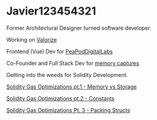 # Javier123454321

Former Architectural Designer turned software developer.

Working on [Valorize](https://valorize.app)

Frontend (Vue) Dev for [PeaPodDigitalLabs](https://peapoddigitallabs.com)

Co-Founder and Full Stack Dev for [memory captures](https://memorycaptures.com)

Getting into the weeds for Solidity Development.

[Solidity Gas Optimizations pt.1 - Memory vs Storage](https://dev.to/javier123454321/solidity-gas-optimization-pt1-4271) 

[Solidity Gas Optimizations pt.2 - Constants](https://dev.to/javier123454321/solidity-gas-optimizations-pt-2-constants-570d)

[Solidity Gas Optimizations Pt. 3 - Packing Structs](https://dev.to/javier123454321/solidity-gas-optimizations-pt-3-packing-structs-23f4)

